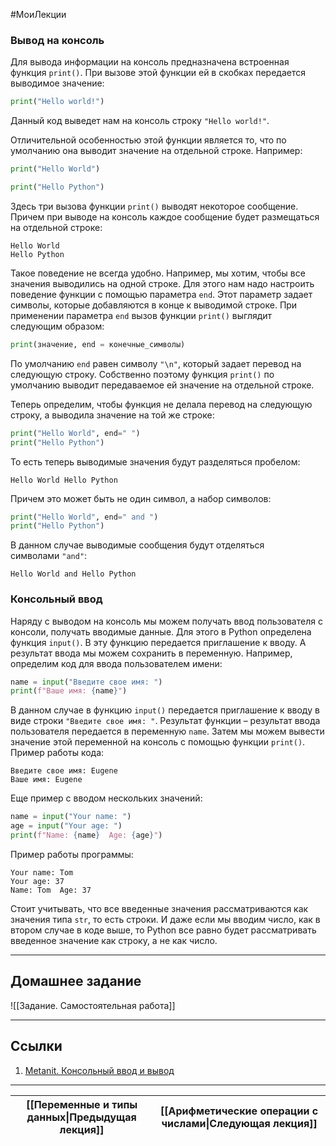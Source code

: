 #МоиЛекции 
### Вывод на консоль

Для вывода информации на консоль предназначена встроенная функция `print()`. При вызове этой функции ей в скобках передается выводимое значение:

```python
print("Hello world!")
```

Данный код выведет нам на консоль строку `"Hello world!"`.

Отличительной особенностью этой функции является то, что по умолчанию она выводит значение на отдельной строке. Например:

```python
print("Hello World")

print("Hello Python")
```

Здесь три вызова функции `print()` выводят некоторое сообщение. Причем при выводе на консоль каждое сообщение будет размещаться на отдельной строке:

```
Hello World
Hello Python
```

Такое поведение не всегда удобно. Например, мы хотим, чтобы все значения выводились на одной строке. Для этого нам надо настроить поведение функции с помощью параметра `end`. Этот параметр задает символы, которые добавляются в конце к выводимой строке. При применении параметра `end` вызов функции `print()` выглядит следующим образом:

```python
print(значение, end = конечные_символы)
```

По умолчанию `end` равен символу `"\n"`, который задает перевод на следующую строку. Собственно поэтому функция `print()` по умолчанию выводит передаваемое ей значение на отдельной строке.

Теперь определим, чтобы функция не делала перевод на следующую строку, а выводила значение на той же строке:

```python
print("Hello World", end=" ")
print("Hello Python")
```

То есть теперь выводимые значения будут разделяться пробелом:

```
Hello World Hello Python
```

Причем это может быть не один символ, а набор символов:

```python
print("Hello World", end=" and ")
print("Hello Python")
```

В данном случае выводимые сообщения будут отделяться символами `"and"`:

```
Hello World and Hello Python
```

### Консольный ввод

Наряду с выводом на консоль мы можем получать ввод пользователя с консоли, получать вводимые данные. Для этого в Python определена функция `input()`. В эту функцию передается приглашение к вводу. А результат ввода мы можем сохранить в переменную. Например, определим код для ввода пользователем имени:

```python
name = input("Введите свое имя: ")
print(f"Ваше имя: {name}")
```

В данном случае в функцию `input()` передается приглашение к вводу в виде строки `"Введите свое имя: "`. Результат функции – результат ввода пользователя передается в переменную `name`. Затем мы можем вывести значение этой переменной на консоль с помощью функции `print()`. Пример работы кода:

```
Введите свое имя: Eugene
Ваше имя: Eugene
```

Еще пример с вводом нескольких значений:

```python
name = input("Your name: ")
age = input("Your age: ")
print(f"Name: {name}  Age: {age}")
```

Пример работы программы:

```
Your name: Tom
Your age: 37
Name: Tom  Age: 37
```

Стоит учитывать, что все введенные значения рассматриваются как значения типа `str`, то есть строки. И даже если мы вводим число, как в втором случае в коде выше, то Python все равно будет рассматривать введенное значение как строку, а не как число.

---
## Домашнее задание

![[Задание. Самостоятельная работа]]

---
## Ссылки

1. [Metanit. Консольный ввод и вывод](https://metanit.com/python/tutorial/2.14.php)

---

| [[Переменные и типы данных\|Предыдущая лекция]] | [[Арифметические операции с числами\|Следующая лекция]] |
| ----------------------------------------------- | ------------------------------------------------------- |
